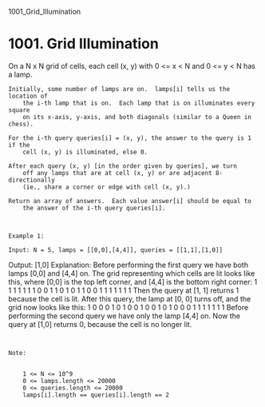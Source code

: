 1001_Grid_Illumination
# 1001. Grid Illumination

On a N x N grid of cells, each cell (x, y) with 0 <= x
        < N and 0 <= y < N has a lamp.

    Initially, some number of lamps are on.  lamps[i] tells us the location of
        the i-th lamp that is on.  Each lamp that is on illuminates every square
        on its x-axis, y-axis, and both diagonals (similar to a Queen in chess).

    For the i-th query queries[i] = (x, y), the answer to the query is 1 if the
        cell (x, y) is illuminated, else 0.

    After each query (x, y) [in the order given by queries], we turn
        off any lamps that are at cell (x, y) or are adjacent 8-directionally
        (ie., share a corner or edge with cell (x, y).)

    Return an array of answers.  Each value answer[i] should be equal to
        the answer of the i-th query queries[i].

     

    Example 1:

    Input: N = 5, lamps = [[0,0],[4,4]], queries = [[1,1],[1,0]]
Output: [1,0]
Explanation: 
Before performing the first query we have both lamps [0,0] and [4,4] on.
The grid representing which cells are lit looks like this, where [0,0] is the top left corner, and [4,4] is the bottom right corner:
1 1 1 1 1
1 1 0 0 1
1 0 1 0 1
1 0 0 1 1
1 1 1 1 1
Then the query at [1, 1] returns 1 because the cell is lit.  After this query, the lamp at [0, 0] turns off, and the grid now looks like this:
1 0 0 0 1
0 1 0 0 1
0 0 1 0 1
0 0 0 1 1
1 1 1 1 1
Before performing the second query we have only the lamp [4,4] on.  Now the query at [1,0] returns 0, because the cell is no longer lit.

     

    Note:

    
        1 <= N <= 10^9
        0 <= lamps.length <= 20000
        0 <= queries.length <= 20000
        lamps[i].length == queries[i].length == 2